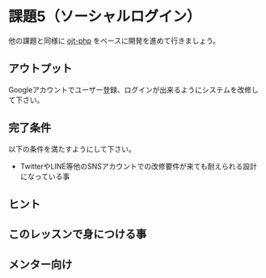 # 課題5（ソーシャルログイン）

他の課題と同様に [ojt-php](https://github.com/keitakn/ojt-php) をベースに開発を進めて行きましょう。

## アウトプット

Googleアカウントでユーザー登録、ログインが出来るようにシステムを改修して下さい。

## 完了条件

以下の条件を満たすようにして下さい。

- TwitterやLINE等他のSNSアカウントでの改修要件が来ても耐えられる設計になっている事

## ヒント

## このレッスンで身につける事

## メンター向け
